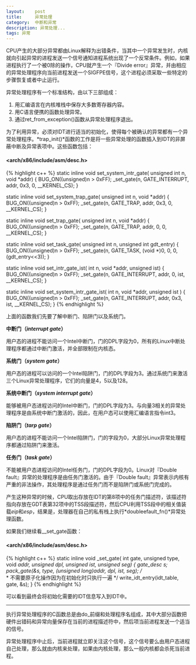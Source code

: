 ```yaml
---
layout:    post
title:     异常处理
category:  中断和异常
description: 异常处理...
tags: 异常
---
```

CPU产生的大部分异常都由Linux解释为出错条件，当其中一个异常发生时，内核就向引起异常的进程发送一个信号通知进程系统出现了一个反常条件。例如，如果进程执行了一个被0除的操作，CPU就产生一个『Divide error』异常，并由相应的异常处理程序向当前进程发送一个SIGFPE信号，这个进程必须采取一些特定的步骤恢复或者中止运行。

异常处理程序有一个标准结构，由以下三部组成：

1. 用汇编语言在内核堆栈中保存大多数寄存器内容。
2. 用C语言便携的函数处理异常。
3. 通过ret\_from\_exception()函数从异常处理程序退出。

为了利用异常，必须对IDT进行适当的初始化，使得每个被确认的异常都有一个异常处理程序。*trap_init()*函数的工作是将一些异常处理的函数插入到IDT的非屏蔽中断及异常表项中。这些函数包括：

#### <arch/x86/include/asm/desc.h> ####

{% highlight c++ %}
static
inline void set_system_intr_gate(
    unsigned int n, void *addr)
{
    BUG_ON((unsigned)n > 0xFF);
    _set_gate(n, GATE_INTERRUPT, addr, 0x3, 0, __KERNEL_CS);
}

static
inline void set_system_trap_gate(
    unsigned int n, void *addr)
{
    BUG_ON((unsigned)n > 0xFF);
    _set_gate(n, GATE_TRAP, addr, 0x3, 0, __KERNEL_CS);
}

static
inline void set_trap_gate(
    unsigned int n, void *addr)
{
    BUG_ON((unsigned)n > 0xFF);
    _set_gate(n, GATE_TRAP, addr, 0, 0, __KERNEL_CS);
}

static
inline void set_task_gate(
    unsigned int n, unsigned int gdt_entry)
{
    BUG_ON((unsigned)n > 0xFF);
    _set_gate(n, GATE_TASK, (void *)0, 0, 0, (gdt_entry<<3));
}

static
inline void set_intr_gate_ist(
    int n, void *addr, unsigned ist)
{
    BUG_ON((unsigned)n > 0xFF);
    _set_gate(n, GATE_INTERRUPT, addr, 0, ist, __KERNEL_CS);
}

static
inline void set_system_intr_gate_ist(
    int n, void *addr, unsigned ist
    )
{
    BUG_ON((unsigned)n > 0xFF);
    _set_gate(n, GATE_INTERRUPT, addr, 0x3, ist, __KERNEL_CS);
}
{% endhighlight %}

上面的函数我们先要了解中断门、陷阱门以及系统门。

**中断门（*interrupt gate*）**

用户态的进程不能访问一个Intel中断门，门的DPL字段为0，所有的Linux中断处理程序都通过中断门激活，并全部限制在内核态。

**系统门（*system gate*）**

用户态的进程可以访问的一个Intel陷阱门，门的DPL字段为3。通过系统门来激活三个Linux异常处理程序，它们的向量是4，5以及128。

**系统中断门（*system interrupt gate*）**

能够被用户态进程访问的Intel中断门，门的DPL字段为3。与向量3相关的异常处理程序是由系统中断门激活的，因此，在用户态可以使用汇编语言指令int3。

**陷阱门（*tarp gate*）**

用户态的进程不能访问一个Intel陷阱门，门的字段为0，大部分Linux异常处理程序都通过陷阱门来激活。

**任务门（*task gate*）**

不能被用户态进程访问的Intel任务门，门的DPL字段为0。Linux对『Double fault』异常的处理程序是由任务门激活的。由于『Double fault』异常表示内核有严重的非法操作，其处理程序是通过任务门而不是陷阱门或系统门完成的。

产生这种异常的时候，CPU取出存放在IDT的第8项中的任务门描述符，该描述符指向存放在GDT表第32项中的TSS段描述符，然后CPU利用TSS段中的相关值装载*eip*和*esp*，结果是，处理器在自己的私有栈上执行*doubleefault_fn()*异常处理函数。

如果我们继续看\_\_set\_gate函数：

#### <arch/x86/include/asm/desc.h> ####

{% highlight c++ %}
static inline void _set_gate(
    int gate, unsigned type, void *addr,
    unsigned dpl, unsigned ist, unsigned seg)
{
    gate_desc s;
    pack_gate(&s, type, (unsigned long)addr, dpl, ist, seg);
    /*        
     * 不需要原子化操作因为在初始化时只执行一遍
     */
    write_idt_entry(idt_table, gate, &s);
}
{% endhighlight %}

可以看到最终会将初始化需要的IDT信息写入到IDT中。

----

执行异常处理程序的C函数总是由do_前缀和处理程序名组成，其中大部分函数把硬件出错码和异常向量保存在当前的进程描述符中，然后项当前进程发送一个适当的信号。

异常处理程序中止后，当前进程就立即关注这个信号，这个信号要么由用户态进程自己处理，那么就由内核来处理，如果由内核处理，那么一般内核都会杀死当前进程。
